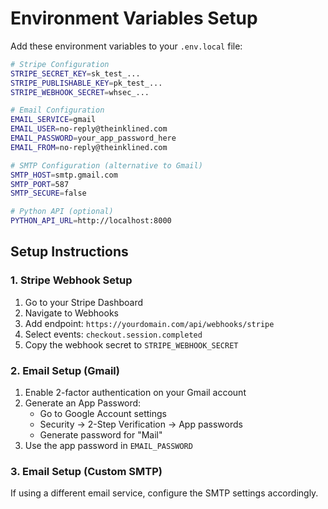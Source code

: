 # Environment Variables Setup

Add these environment variables to your `.env.local` file: 

```bash
# Stripe Configuration
STRIPE_SECRET_KEY=sk_test_...
STRIPE_PUBLISHABLE_KEY=pk_test_...
STRIPE_WEBHOOK_SECRET=whsec_...

# Email Configuration
EMAIL_SERVICE=gmail
EMAIL_USER=no-reply@theinklined.com
EMAIL_PASSWORD=your_app_password_here
EMAIL_FROM=no-reply@theinklined.com

# SMTP Configuration (alternative to Gmail)
SMTP_HOST=smtp.gmail.com
SMTP_PORT=587
SMTP_SECURE=false

# Python API (optional)
PYTHON_API_URL=http://localhost:8000
```

## Setup Instructions

### 1. Stripe Webhook Setup
1. Go to your Stripe Dashboard
2. Navigate to Webhooks
3. Add endpoint: `https://yourdomain.com/api/webhooks/stripe`
4. Select events: `checkout.session.completed`
5. Copy the webhook secret to `STRIPE_WEBHOOK_SECRET`

### 2. Email Setup (Gmail)
1. Enable 2-factor authentication on your Gmail account
2. Generate an App Password:
   - Go to Google Account settings
   - Security → 2-Step Verification → App passwords
   - Generate password for "Mail"
3. Use the app password in `EMAIL_PASSWORD`

### 3. Email Setup (Custom SMTP)
If using a different email service, configure the SMTP settings accordingly.
